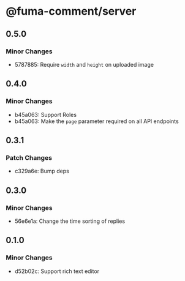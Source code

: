 # @fuma-comment/server

## 0.5.0

### Minor Changes

- 5787885: Require `width` and `height` on uploaded image

## 0.4.0

### Minor Changes

- b45a063: Support Roles
- b45a063: Make the `page` parameter required on all API endpoints

## 0.3.1

### Patch Changes

- c329a6e: Bump deps

## 0.3.0

### Minor Changes

- 56e6e1a: Change the time sorting of replies

## 0.1.0

### Minor Changes

- d52b02c: Support rich text editor
